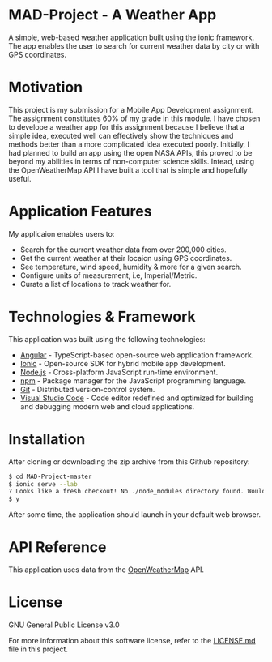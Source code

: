 # MAD-Project - A Weather App
A simple, web-based weather application built using the ionic framework. The app enables the user to search for current weather data by city or with GPS coordinates.


# Motivation
This project is my submission for a Mobile App Development assignment. The assignment constitutes 60% of my grade in this module. I have chosen to develope a weather app 
for this assignment because I believe that a simple idea, executed well can effectively show the techniques and methods better than a more complicated idea executed poorly. Initially, I had planned to build an app using the open NASA APIs, this proved to be beyond my abilities in terms of non-computer science skills. Intead, using the OpenWeatherMap API I have built a tool that is simple and hopefully useful.

# Application Features
My applicaion enables users to: 
  - Search for the current weather data from over 200,000 cities.
  - Get the current weather at their locaion using GPS coordinates.
  - See temperature, wind speed, humidity & more for a given search.
  - Configure units of measurement, i.e, Imperial/Metric.
  - Curate a list of locations to track weather for.

# Technologies & Framework 
This application was built using the following technologies:
* [Angular] - TypeScript-based open-source web application framework.
* [Ionic] -  Open-source SDK for hybrid mobile app development.
* [Node.js] - Cross-platform JavaScript run-time environment.
* [npm] - Package manager for the JavaScript programming language.
* [Git] - Distributed version-control system.
* [Visual Studio Code] - Code editor redefined and optimized for building and debugging modern web and cloud applications.

[Angular]: <https://angular.io/>
[Ionic]: <https://ionicframework.com/>
[Node.js]: <https://nodejs.org/en/>
[npm]: <https://www.npmjs.com/>
[Git]: <https://git-scm.com/>
[Visual Studio Code]: <https://code.visualstudio.com/>

# Installation
After cloning or downloading the zip archive from this Github repository:
```sh
$ cd MAD-Project-master
$ ionic serve --lab
? Looks like a fresh checkout! No ./node_modules directory found. Would you like to install project dependencies? (Y/n)
$ y
```
After some time, the application should launch in your default web browser.

# API Reference
This application uses data from the [OpenWeatherMap] API.

[OpenWeatherMap]: <https://openweathermap.org/api>

# License
GNU General Public License v3.0

For more information about this software license, refer to the [LICENSE.md] file in this project.

[LICENSE.md]: <https://github.com/G00299944/MAD-Project/blob/master/LICENSE>
